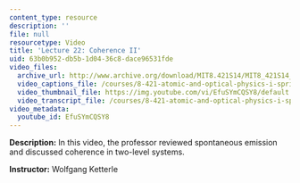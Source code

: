 ```yaml
---
content_type: resource
description: ''
file: null
resourcetype: Video
title: 'Lecture 22: Coherence II'
uid: 63b0b952-db5b-1d04-36c8-dace96531fde
video_files:
  archive_url: http://www.archive.org/download/MIT8.421S14/MIT8_421S14_lec22_300k.mp4
  video_captions_file: /courses/8-421-atomic-and-optical-physics-i-spring-2014/c55d1c5ad5015c15b989fa9fe7c66838_EfuSYmCQSY8.vtt
  video_thumbnail_file: https://img.youtube.com/vi/EfuSYmCQSY8/default.jpg
  video_transcript_file: /courses/8-421-atomic-and-optical-physics-i-spring-2014/d76a95aa1ce2eb3e450306bd40537afe_EfuSYmCQSY8.pdf
video_metadata:
  youtube_id: EfuSYmCQSY8
---
```


**Description:** In this video, the professor reviewed spontaneous emission and discussed coherence in two-level systems.

**Instructor:** Wolfgang Ketterle